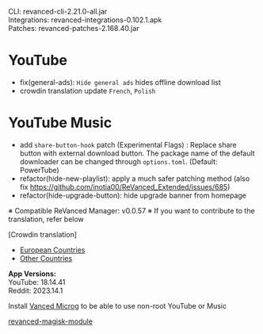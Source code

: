 CLI: revanced-cli-2.21.0-all.jar  
Integrations: revanced-integrations-0.102.1.apk  
Patches: revanced-patches-2.168.40.jar  

YouTube
==
- fix(general-ads): `Hide general ads` hides offline download list
- crowdin translation update
`French`, `Polish`


YouTube Music
==
- add `share-button-hook` patch (Experimental Flags)
: Replace share button with external download button. The package name of the default downloader can be changed through `options.toml`. (Default: PowerTube)
- refactor(hide-new-playlist): apply a much safer patching method (also fix https://github.com/inotia00/ReVanced_Extended/issues/685)
- refactor(hide-upgrade-button): hide upgrade banner from homepage


※ Compatible ReVanced Manager: v0.0.57
※ If you want to contribute to the translation, refer below

[Crowdin translation]
- [European Countries](https://crowdin.com/project/revancedextendedeu)
- [Other Countries](https://crowdin.com/project/revancedextended)
  
**App Versions:**  
YouTube: 18.14.41  
Reddit: 2023.14.1  

Install [Vanced Microg](https://github.com/TeamVanced/VancedMicroG/releases) to be able to use non-root YouTube or Music  

[revanced-magisk-module](https://github.com/j-hc/revanced-magisk-module)  
